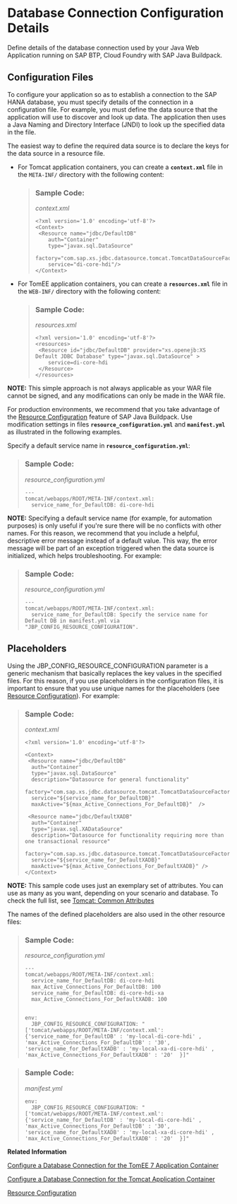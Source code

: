 <!-- loiof0d2d059b43c48098772bd05d7c51d25 -->

# Database Connection Configuration Details

Define details of the database connection used by your Java Web Application running on SAP BTP, Cloud Foundry with SAP Java Buildpack.



<a name="loiof0d2d059b43c48098772bd05d7c51d25__section_i4y_pld_p2b"/>

## Configuration Files

To configure your application so as to establish a connection to the SAP HANA database, you must specify details of the connection in a configuration file. For example, you must define the data source that the application will use to discover and look up data. The application then uses a Java Naming and Directory Interface \(JNDI\) to look up the specified data in the file.

The easiest way to define the required data source is to declare the keys for the data source in a resource file.

-   For Tomcat application containers, you can create a **`context.xml`** file in the `META-INF/` directory with the following content:

    > ### Sample Code:  
    > *context.xml*
    > 
    > ```
    > <?xml version='1.0' encoding='utf-8'?>
    > <Context>
    >  <Resource name="jdbc/DefaultDB"
    >     auth="Container"
    >     type="javax.sql.DataSource"
    >     factory="com.sap.xs.jdbc.datasource.tomcat.TomcatDataSourceFactory"
    >     service="di-core-hdi"/>
    > </Context>
    > ```

-   For TomEE application containers, you can create a **`resources.xml`** file in the `WEB-INF/` directory with the following content:

    > ### Sample Code:  
    > *resources.xml*
    > 
    > ```
    > <?xml version='1.0' encoding='utf-8'?> 
    > <resources>
    >  <Resource id="jdbc/DefaultDB" provider="xs.openejb:XS Default JDBC Database" type="javax.sql.DataSource" >
    >     service=di-core-hdi
    >  </Resource>
    > </resources>
    > ```


**NOTE:** This simple approach is not always applicable as your WAR file cannot be signed, and any modifications can only be made in the WAR file.

For production environments, we recommend that you take advantage of the [Resource Configuration](resource-configuration-c893e9c.md) feature of SAP Java Buildpack. Use modification settings in files **`resource_configuration.yml`** and **`manifest.yml`** as illustrated in the following examples.

Specify a default service name in **`resource_configuration.yml`**:

> ### Sample Code:  
> *resource\_configuration.yml*
> 
> ```
> ---
> tomcat/webapps/ROOT/META-INF/context.xml:
>   service_name_for_DefaultDB: di-core-hdi
> ```

**NOTE:** Specifying a default service name \(for example, for automation purposes\) is only useful if you're sure there will be no conflicts with other names. For this reason, we recommend that you include a helpful, descriptive error message instead of a default value. This way, the error message will be part of an exception triggered when the data source is initialized, which helps troubleshooting. For example:

> ### Sample Code:  
> *resource\_configuration.yml*
> 
> ```
> ---
> tomcat/webapps/ROOT/META-INF/context.xml:
>   service_name_for_DefaultDB: Specify the service name for Default DB in manifest.yml via "JBP_CONFIG_RESOURCE_CONFIGURATION".
> ```



<a name="loiof0d2d059b43c48098772bd05d7c51d25__section_zq3_qld_p2b"/>

## Placeholders

Using the JBP\_CONFIG\_RESOURCE\_CONFIGURATION parameter is a generic mechanism that basically replaces the key values in the specified files. For this reason, if you use placeholders in the configuration files, it is important to ensure that you use unique names for the placeholders \(see [Resource Configuration](resource-configuration-c893e9c.md)\). For example:

> ### Sample Code:  
> *context.xml*
> 
> ```
> <?xml version='1.0' encoding='utf-8'?>
> 
> <Context>
>  <Resource name="jdbc/DefaultDB"
>   auth="Container"
>   type="javax.sql.DataSource"
>   description="Datasource for general functionality"
>   factory="com.sap.xs.jdbc.datasource.tomcat.TomcatDataSourceFactory"
>   service="${service_name_for_DefaultDB}"
>   maxActive="${max_Active_Connections_For_DefaultDB}"  />   
> 
>  <Resource name="jdbc/DefaultXADB"
>   auth="Container"
>   type="javax.sql.XADataSource"
>   description="Datasource for functionality requiring more than one transactional resource"
>   factory="com.sap.xs.jdbc.datasource.tomcat.TomcatDataSourceFactory"
>   service="${service_name_for_DefaultXADB}"
>   maxActive="${max_Active_Connections_For_DefaultXADB}" />
> </Context>
> ```

**NOTE:** This sample code uses just an exemplary set of attributes. You can use as many as you want, depending on your scenario and database. To check the full list, see [Tomcat: Common Attributes](https://tomcat.apache.org/tomcat-10.0-doc/jdbc-pool.html#Common_Attributes) 

The names of the defined placeholders are also used in the other resource files:

> ### Sample Code:  
> *resource\_configuration.yml*
> 
> ```
> ---
> tomcat/webapps/ROOT/META-INF/context.xml:
>   service_name_for_DefaultDB: di-core-hdi
>   max_Active_Connections_For_DefaultDB: 100
>   service_name_for_DefaultDB: di-core-hdi-xa
>   max_Active_Connections_For_DefaultXADB: 100
>   
> 
> env:
>   JBP_CONFIG_RESOURCE_CONFIGURATION: "['tomcat/webapps/ROOT/META-INF/context.xml': {'service_name_for_DefaultDB' : 'my-local-di-core-hdi' , 'max_Active_Connections_For_DefaultDB' : '30', 'service_name_for_DefaultXADB' : 'my-local-xa-di-core-hdi' , 'max_Active_Connections_For_DefaultXADB' : '20'  }]"
> ```

> ### Sample Code:  
> *manifest.yml*
> 
> ```
> env:
>   JBP_CONFIG_RESOURCE_CONFIGURATION: "['tomcat/webapps/ROOT/META-INF/context.xml': {'service_name_for_DefaultDB' : 'my-local-di-core-hdi' , 'max_Active_Connections_For_DefaultDB' : '30', 'service_name_for_DefaultXADB' : 'my-local-xa-di-core-hdi' , 'max_Active_Connections_For_DefaultXADB' : '20'  }]"
> ```

**Related Information**  


[Configure a Database Connection for the TomEE 7 Application Container](configure-a-database-connection-for-the-tomee-7-application-container-03cfb10.md "")

[Configure a Database Connection for the Tomcat Application Container](configure-a-database-connection-for-the-tomcat-application-container-820994a.md)

[Resource Configuration](resource-configuration-c893e9c.md "Both application containers, Tomcat and TomEE 7, are configured through text configuration files.")

